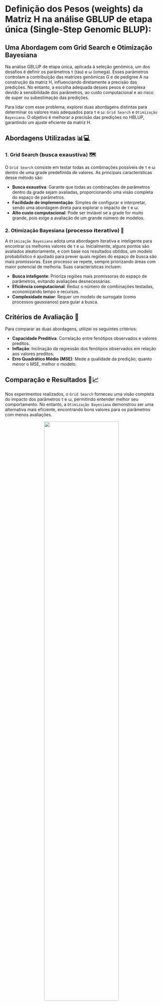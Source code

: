# Definição dos Pesos (weights) da Matriz H na análise GBLUP de etapa única (Single-Step Genomic BLUP): 
## Uma Abordagem com Grid Search e Otimização Bayesiana

Na análise GBLUP de etapa única, aplicada à seleção genômica, um dos desafios é definir os parâmetros τ (tau) e ω (omega). Esses parâmetros controlam a contribuição das matrizes genômicas G e de pedigree A na construção da matriz H, influenciando diretamente a precisão das predições. No entanto, a escolha adequada desses pesos é complexa devido à sensibilidade dos parâmetros, ao custo computacional e ao risco de super ou subestimação das predições.

Para lidar com esse problema, explorei duas abordagens distintas para determinar os valores mais adequados para τ e ω: `Grid Search` e `Otimização Bayesiana`. O objetivo é melhorar a precisão das predições no HBLUP, garantindo um ajuste eficiente da matriz H.

## Abordagens Utilizadas 📊💻

### 1. Grid Search (𝗯𝘂𝘀𝗰𝗮 𝗲𝘅𝗮𝘂𝘀𝘁𝗶𝘃𝗮) 🗺️
O `Grid Search` consiste em testar todas as combinações possíveis de τ e ω dentro de uma grade predefinida de valores. As principais características desse método são:

- **Busca exaustiva**: Garante que todas as combinações de parâmetros dentro da grade sejam avaliadas, proporcionando uma visão completa do espaço de parâmetros.
- **Facilidade de implementação**: Simples de configurar e interpretar, sendo uma abordagem direta para explorar o impacto de τ e ω.
- **Alto custo computacional**: Pode ser inviável se a grade for muito grande, pois exige a avaliação de um grande número de modelos.

### 2. Otimização Bayesiana (𝗽𝗿𝗼𝗰𝗲𝘀𝘀𝗼 𝗶𝘁𝗲𝗿𝗮𝘁𝗶𝘃𝗼) 🔄
A `Otimização Bayesiana` adota uma abordagem iterativa e inteligente para encontrar os melhores valores de τ e ω. Inicialmente, alguns pontos são avaliados aleatoriamente, e com base nos resultados obtidos, um modelo probabilístico é ajustado para prever quais regiões do espaço de busca são mais promissoras. Esse processo se repete, sempre priorizando áreas com maior potencial de melhoria. Suas características incluem:

- **Busca inteligente**: Prioriza regiões mais promissoras do espaço de parâmetros, evitando avaliações desnecessárias.
- **Eficiência computacional**: Reduz o número de combinações testadas, economizando tempo e recursos.
- **Complexidade maior**: Requer um modelo de surrogate (como processos gaussianos) para guiar a busca.

## Critérios de Avaliação 🎯
Para comparar as duas abordagens, utilizei os seguintes critérios:

- **Capacidade Preditiva**: Correlação entre fenótipos observados e valores preditos.
- **Inflação**: Inclinação da regressão dos fenótipos observados em relação aos valores preditos.
- **Erro Quadrático Médio (MSE)**: Mede a qualidade da predição; quanto menor o MSE, melhor o modelo.

## Comparação e Resultados 🚀📈
Nos experimentos realizados, o `Grid Search` forneceu uma visão completa do impacto dos parâmetros τ e ω, permitindo entender melhor seu comportamento. No entanto, a `Otimização Bayesiana` demonstrou ser uma alternativa mais eficiente, encontrando bons valores para os parâmetros com menos avaliações.

<p align="center">
  <img src='Plot.png' width='70%' height='70%' alt="">
</p>

Os gráficos gerados mostram que:

- No **Grid Search**, os pontos são distribuídos uniformemente, cobrindo toda a grade de parâmetros.
- Na **Otimização Bayesiana**, os pontos testados são mais dispersos no início, mas rapidamente se concentram nas regiões mais promissoras.

Essa comparação demonstra que ambas as abordagens têm suas vantagens e podem ser usadas em conjunto para melhorar a definição dos pesos na matriz H. 

# Pacotes R Utilizados 🛠️🔍
Para implementar as análises de **Grid Search** e **Otimização Bayesiana**, foram utilizados pacotes específicos do R que facilitam o cálculo da matriz H, a ajustagem de modelos mistos e a otimização de parâmetros. 

- O pacote `AGHmatrix` foi empregado para calcular as matrizes de parentesco genômico (G) e de pedigree (A), bem como para construir a matriz híbrida H com os parâmetros τ e ω. https://doi.org/10.32614/CRAN.package.AGHmatrix 
- Para ajustar os modelos mistos, utilizou-se o pacote `sommer`, que permite a inclusão de estruturas complexas de variância e covariância. https://doi.org/10.32614/CRAN.package.sommer 
- Já a otimização bayesiana foi realizada com o pacote `rBayesianOptimization`, que implementa uma abordagem eficiente para explorar o espaço de parâmetros. https://doi.org/10.32614/CRAN.package.rBayesianOptimization 
- Além disso, o pacote `dplyr` foi utilizado para manipulação de dados e o `ggplot2` para a visualização dos resultados.

# Para quem quiser explorar mais afundo os efeito dos parâmetros τ e ω na construção da matriz H, recomento esse estudo: 
MARTINI, Johannes WR et al. The effect of the H−1 scaling factors τ and ω on the structure of H in the single-step procedure. Genetics Selection Evolution, v. 50, n. 1, p. 16, 2018. https://doi.org/10.1186/s12711-018-0386-x. 
